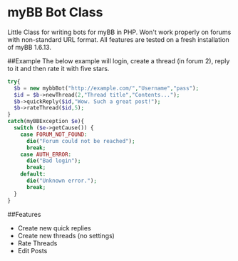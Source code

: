 myBB Bot Class
================

Little Class for writing bots for myBB in PHP. Won't work properly on forums with non-standard URL format. All features are tested on a fresh installation of myBB 1.6.13.

##Example
The below example will login, create a thread (in forum 2), reply to it and then rate it with five stars.
```php
try{
  $b = new mybbBot("http://example.com/","Username","pass");
  $id = $b->newThread(2,"Thread title","Contents...");
  $b->quickReply($id,"Wow. Such a great post!");
  $b->rateThread($id,5);
}
catch(myBBException $e){
  switch ($e->getCause()) {
    case FORUM_NOT_FOUND:
      die("Forum could not be reached");
      break;
    case AUTH_ERROR:
      die("Bad login");
      break;
    default:
      die("Unknown error.");
      break;
  }
}
```

##Features
- Create new quick replies
- Create new threads (no settings)
- Rate Threads
- Edit Posts
